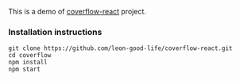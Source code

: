 This is a demo of [coverflow-react](https://github.com/leon-good-life/coverflow-react) project.
### Installation instructions


    git clone https://github.com/leon-good-life/coverflow-react.git
    cd coverflow
    npm install
    npm start
    
    
